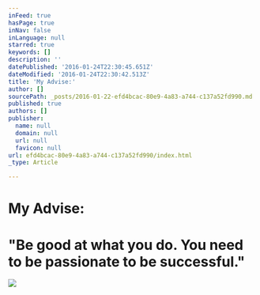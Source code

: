 ```yaml
---
inFeed: true
hasPage: true
inNav: false
inLanguage: null
starred: true
keywords: []
description: ''
datePublished: '2016-01-24T22:30:45.651Z'
dateModified: '2016-01-24T22:30:42.513Z'
title: 'My Advise:'
author: []
sourcePath: _posts/2016-01-22-efd4bcac-80e9-4a83-a744-c137a52fd990.md
published: true
authors: []
publisher:
  name: null
  domain: null
  url: null
  favicon: null
url: efd4bcac-80e9-4a83-a744-c137a52fd990/index.html
_type: Article

---
```

# My Advise:

# "Be good at what you do. You need to be passionate to be successful."
![](https://the-grid-user-content.s3-us-west-2.amazonaws.com/07f51205-23d0-4444-92cb-66ac5eb1f8c7.jpg)